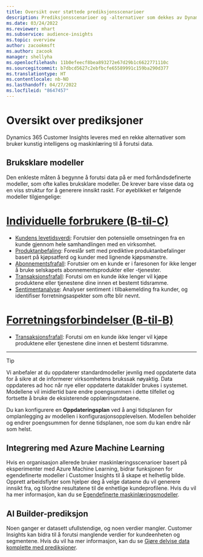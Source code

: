 ```yaml
---
title: Oversikt over støttede prediksjonsscenarioer
description: Prediksjonsscenarioer og -alternativer som dekkes av Dynamics 365 Customer Insights.
ms.date: 03/24/2022
ms.reviewer: mhart
ms.subservice: audience-insights
ms.topic: overview
author: zacookmsft
ms.author: zacook
manager: shellyha
ms.openlocfilehash: 11b0efeecf8bea893272e67d29b1c6622771110c
ms.sourcegitcommit: b7dbcd5627c2ebfbcfe65589991c159ba290d377
ms.translationtype: HT
ms.contentlocale: nb-NO
ms.lasthandoff: 04/27/2022
ms.locfileid: "8647457"
---
```

# <a name="predictions-overview"></a>Oversikt over prediksjoner

Dynamics 365 Customer Insights leveres med en rekke alternativer som bruker kunstig intelligens og maskinlæring til å forutsi data. 

## <a name="out-of-box-models"></a>Bruksklare modeller

Den enkleste måten å begynne å forutsi data på er med forhåndsdefinerte modeller, som ofte kalles bruksklare modeller. De krever bare visse data og en viss struktur for å generere innsikt raskt. For øyeblikket er følgende modeller tilgjengelige: 

# <a name="individual-consumers-b-to-c"></a>[Individuelle forbrukere (B-til-C)](#tab/b2c)

- [Kundens levetidsverdi](predict-customer-lifetime-value.md): Forutsier den potensielle omsetningen fra en kunde gjennom hele samhandlingen med en virksomhet.
- [Produktanbefaling](predict-product-recommendation.md): Foreslår sett med prediktive produktanbefalinger basert på kjøpsatferd og kunder med lignende kjøpsmønstre.
- [Abonnementsfrafall](predict-subscription-churn.md): Forutsier om en kunde er i faresonen for ikke lenger å bruke selskapets abonnementsprodukter eller -tjenester.
- [Transaksjonsfrafall](predict-transactional-churn.md): Forutsi om en kunde ikke lenger vil kjøpe produktene eller tjenestene dine innen et bestemt tidsramme.
- [Sentimentanalyse](sentiment-analysis.md): Analyser sentiment i tilbakemelding fra kunder, og identifiser forretningsaspekter som ofte blir nevnt.

# <a name="business-accounts-b-to-b"></a>[Forretningsforbindelser (B-til-B)](#tab/b2b)

- [Transaksjonsfrafall](predict-transactional-churn.md): Forutsi om en kunde ikke lenger vil kjøpe produktene eller tjenestene dine innen et bestemt tidsramme.

---

> [!TIP]
> Vi anbefaler at du oppdaterer standardmodeller jevnlig med oppdaterte data for å sikre at de informerer virksomhetens brukssak nøyaktig. Data oppdateres ad hoc når nye eller oppdaterte datakilder brukes i systemet. Modellene vil imidlertid bare endre poengsummen i dette tilfellet og fortsette å bruke de eksisterende opplæringsdataene.
> 
> Du kan konfigurere en **Oppdateringsplan** ved å angi tidsplanen for omplanlegging av modellen i konfigurasjonsopplevelsen. Modellen beholder og endrer poengsummen for denne tidsplanen, noe som du kan endre når som helst.


## <a name="azure-machine-learning-integration"></a>Integrering med Azure Machine Learning

Hvis en organisasjon allerede bruker maskinlæringsscenarioer basert på eksperimenter med Azure Machine Learning, bidrar funksjonen for egendefinerte modeller i Customer Insights til å skape et helhetlig bilde. Opprett arbeidsflyter som hjelper deg å velge dataene du vil generere innsikt fra, og tilordne resultatene til de enhetlige kundeprofilene. Hvis du vil ha mer informasjon, kan du se [Egendefinerte maskinlæringsmodeller](custom-models.md).

## <a name="ai-builder-prediction"></a>AI Builder-prediksjon

Noen ganger er datasett ufullstendige, og noen verdier mangler. Customer Insights kan bidra til å forutsi manglende verdier for kundeenheten og segmentene. Hvis du vil ha mer informasjon, kan du se [Gjøre delvise data komplette med prediksjoner](predictions.md).
